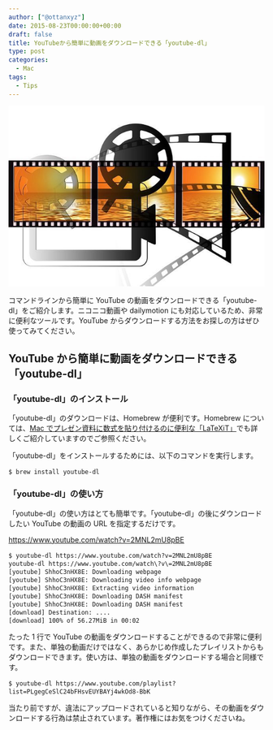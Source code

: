 ```yaml
---
author: ["@ottanxyz"]
date: 2015-08-23T00:00:00+00:00
draft: false
title: YouTubeから簡単に動画をダウンロードできる「youtube-dl」
type: post
categories:
  - Mac
tags:
  - Tips
---
```


![](150823-55d96dac3037b.jpg)

コマンドラインから簡単に YouTube の動画をダウンロードできる「youtube-dl」をご紹介します。ニコニコ動画や dailymotion にも対応しているため、非常に便利なツールです。YouTube からダウンロードする方法をお探しの方はぜひ使ってみてください。

## YouTube から簡単に動画をダウンロードできる「youtube-dl」

### 「youtube-dl」のインストール

「youtube-dl」のダウンロードは、Homebrew が便利です。Homebrew については、[Mac でプレゼン資料に数式を貼り付けるのに便利な「LaTeXiT」](posts/2014/09/mac-latex-presentation-92/)でも詳しくご紹介していますのでご参照ください。

「youtube-dl」をインストールするためには、以下のコマンドを実行します。

    $ brew install youtube-dl

### 「youtube-dl」の使い方

「youtube-dl」の使い方はとても簡単です。「youtube-dl」の後にダウンロードしたい YouTube の動画の URL を指定するだけです。

https://www.youtube.com/watch?v=2MNL2mU8pBE

    $ youtube-dl https://www.youtube.com/watch?v=2MNL2mU8pBE
    youtube-dl https://www.youtube.com/watch\?v\=2MNL2mU8pBE
    [youtube] ShhoC3nHX8E: Downloading webpage
    [youtube] ShhoC3nHX8E: Downloading video info webpage
    [youtube] ShhoC3nHX8E: Extracting video information
    [youtube] ShhoC3nHX8E: Downloading DASH manifest
    [youtube] ShhoC3nHX8E: Downloading DASH manifest
    [download] Destination: ....
    [download] 100% of 56.27MiB in 00:02

たった 1 行で YouTube の動画をダウンロードすることができるので非常に便利です。また、単独の動画だけではなく、あらかじめ作成したプレイリストからもダウンロードできます。使い方は、単独の動画をダウンロードする場合と同様です。

    $ youtube-dl https://www.youtube.com/playlist?list=PLgegCeSlC24bFHsvEUYBAYj4wkOd8-BbK

当たり前ですが、違法にアップロードされていると知りながら、その動画をダウンロードする行為は禁止されています。著作権にはお気をつけくださいね。
